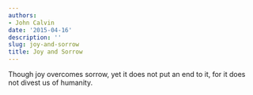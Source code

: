 ```yaml
---
authors:
- John Calvin
date: '2015-04-16'
description: ''
slug: joy-and-sorrow
title: Joy and Sorrow
---
```

Though joy overcomes sorrow, yet it does not put an end to it, for it does not divest us of humanity.



